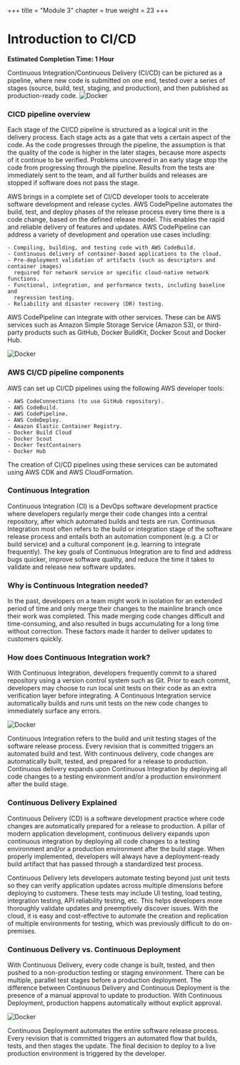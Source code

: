 +++
title = "Module 3"
chapter = true
weight = 23
+++

# Introduction to CI/CD

**Estimated Completion Time: 1 Hour**

Continuous Integration/Continuous Delivery (CI/CD) can be pictured as a pipeline, where new code is submitted on one end, tested over a series of stages (source, build, test, staging, and production), and then published as production-ready code. 
![Docker](/images/cicdpipeline.png)


### CICD pipeline overview
Each stage of the CI/CD pipeline is structured as a logical unit in the delivery process. Each stage acts as a gate that vets a certain aspect of the code. As the code progresses through the pipeline, the assumption is that the quality of the code is higher in the later stages, because more aspects of it continue to be verified. Problems uncovered in an early stage stop the code from progressing through the pipeline. Results from the tests are immediately sent to the team, and all further builds and releases are stopped if software does not pass the stage.

AWS brings in a complete set of CI/CD developer tools to accelerate software development and release cycles. AWS CodePipeline automates the build, test, and deploy phases of the release process every time there is a code change, based on the defined release model. This enables the rapid and reliable delivery of features and updates.
AWS CodePipeline can address a variety of development and operation use cases including:

    - Compiling, building, and testing code with AWS CodeBuild.
    - Continuous delivery of container-based applications to the cloud.
    - Pre-deployment validation of artifacts (such as descriptors and container images) 
      required for network service or specific cloud-native network functions.
    - Functional, integration, and performance tests, including baseline and 
      regression testing.
    - Reliability and disaster recovery (DR) testing.


AWS CodePipeline can integrate with other services. These can be AWS services such as Amazon Simple Storage Service (Amazon S3), or third-party products such as GitHub, Docker BuildKit, Docker Scout and Docker Hub.

![Docker](/images/cicdpipeline2.png)


### AWS CI/CD pipeline components
AWS can set up CI/CD pipelines using the following AWS developer tools:

    - AWS CodeConnections (to use GitHub repository).
    - AWS CodeBuild.
    - AWS CodePipeline.
    - AWS CodeDeploy.
    - Amazon Elastic Container Registry.
    - Docker Build Cloud
    - Docker Scout
    - Docker TestContainers
    - Docker Hub

The creation of CI/CD pipelines using these services can be automated using AWS CDK and AWS CloudFormation.
 

### Continuous Integration 

Continuous Integration (CI) is a DevOps software development practice where developers regularly merge their code changes into a central repository, after which automated builds and tests are run. Continuous Integration most often refers to the build or integration stage of the software release process and entails both an automation component (e.g. a CI or build service) and a cultural component (e.g. learning to integrate frequently). The key goals of Continuous Integration are to find and address bugs quicker, improve software quality, and reduce the time it takes to validate and release new software updates.

### Why is Continuous Integration needed?

In the past, developers on a team might work in isolation for an extended period of time and only merge their changes to the mainline branch once their work was completed. This made merging code changes difficult and time-consuming, and also resulted in bugs accumulating for a long time without correction. These factors made it harder to deliver updates to customers quickly.


### How does Continuous Integration work?

With Continuous Integration, developers frequently commit to a shared repository using a version control system such as Git. Prior to each commit, developers may choose to run local unit tests on their code as an extra verification layer before integrating. A Continuous Integration service automatically builds and runs unit tests on the new code changes to immediately surface any errors.

![Docker](/images/cicdpipeline3.png)

Continuous Integration refers to the build and unit testing stages of the software release process. Every revision that is committed triggers an automated build and test. With continuous delivery, code changes are automatically built, tested, and prepared for a release to production. Continuous delivery expands upon Continuous Integration by deploying all code changes to a testing environment and/or a production environment after the build stage.

### Continuous Delivery Explained

Continuous Delivery (CD) is a software development practice where code changes are automatically prepared for a release to production. A pillar of modern application development, continuous delivery expands upon continuous integration by deploying all code changes to a testing environment and/or a production environment after the build stage. When properly implemented, developers will always have a deployment-ready build artifact that has passed through a standardized test process.

Continuous Delivery lets developers automate testing beyond just unit tests so they can verify application updates across multiple dimensions before deploying to customers. These tests may include UI testing, load testing, integration testing, API reliability testing, etc. This helps developers more thoroughly validate updates and preemptively discover issues. With the cloud, it is easy and cost-effective to automate the creation and replication of multiple environments for testing, which was previously difficult to do on-premises.


### Continuous Delivery vs. Continuous Deployment

With Continuous Delivery, every code change is built, tested, and then pushed to a non-production testing or staging environment. There can be multiple, parallel test stages before a production deployment. The difference between Continuous Delivery and Continuous Deployment is the presence of a manual approval to update to production. With Continuous Deployment, production happens automatically without explicit approval.

![Docker](/images/cicdpipeline3.png)

Continuous Deployment automates the entire software release process. Every revision that is committed triggers an automated flow that builds, tests, and then stages the update. The final decision to deploy to a live production environment is triggered by the developer.